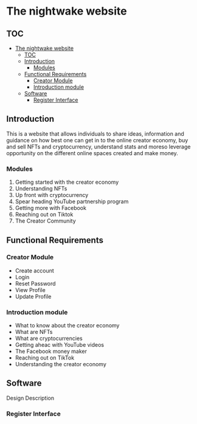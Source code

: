 # The nightwake website 

## TOC

- [The nightwake website](#the-nightwake-website)
  - [TOC](#toc)
  - [Introduction](#introduction)
    - [Modules](#modules)
  - [Functional Requirements](#functional-requirements)
    - [Creator Module](#creator-module)
    - [Introduction module](#introduction-module)
  - [Software](#software)
    - [Register Interface](#register-interface)

## Introduction

This is a website that allows individuals to share ideas, information and guidance on how best one can get in to the online creator economy, buy and sell NFTs and cryptocurrency, understand stats and moreso leverage opportunity on the different online spaces created and make money.

### Modules 

1. Getting started with the creator economy
2. Understanding NFTs
3. Up front with cryptocurrency
4. Spear heading YouTube partnership program
5. Getting more with Facebook
6. Reaching out on Tiktok
7. The Creator Community 

## Functional Requirements

### Creator Module

- Create account
- Login
- Reset Password
- View Profile
- Update Profile

### Introduction module

- What to know about the creator economy
- What are NFTs
- What are cryptocurrencies
- Getting aheac with YouTube videos
- The Facebook money maker
- Reaching out on TikTok
- Understanding the creator economy

## Software

Design Description

### Register Interface